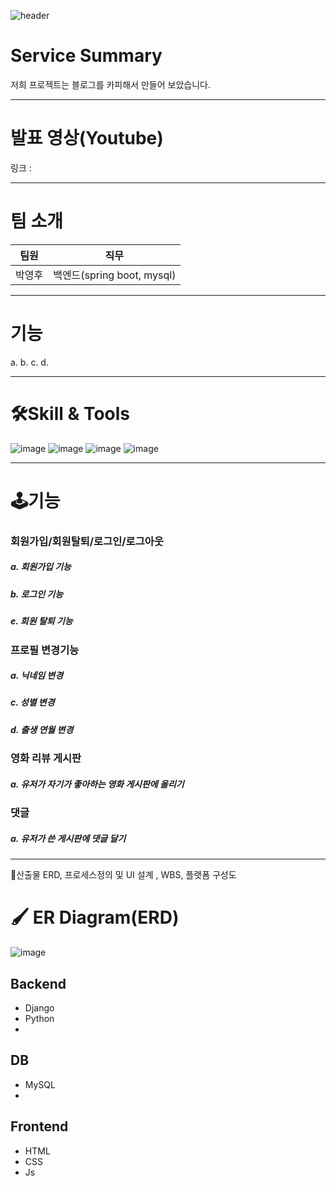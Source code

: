 ![header](https://capsule-render.vercel.app/api?type=wave&color=auto&height=200&section=header&text=6팀%20프로젝트&fontSize=50)

# Service Summary
저희 프로젝트는 블로그를 카피해서 만들어 보았습니다.
* * *
# 발표 영상(Youtube)
링크 :
* * *
# 팀 소개
팀원 | 직무
--- | ---
박영후 | 백엔드(spring boot, mysql)
* * *
# 기능
a.
b.
c.
d.
* * *
# 🛠Skill & Tools
![image](https://user-images.githubusercontent.com/62082028/171586629-1875ebdb-b4e4-45a5-9e84-9c334b3ba9d3.png)
![image](https://user-images.githubusercontent.com/62082028/171586733-bae910b2-5b28-4b5d-87a2-6d86fba19fef.png)
![image](https://user-images.githubusercontent.com/62082028/171586791-d18c2265-3382-4573-a230-aaa8d9c21557.png)
![image](https://user-images.githubusercontent.com/62082028/171586851-1589baeb-fe41-44ad-817b-8682304a65ca.png)



* * *
# 🕹기능
### 회원가입/회원탈퇴/로그인/로그아웃
##### a. 회원가입 기능
##### b. 로그인 기능
##### e. 회원 탈퇴 기능

### 프로필 변경기능
##### a. 닉네임 변경
##### c. 성별 변경
##### d. 출생 연월 변경

### 영화 리뷰 게시판
##### a. 유저가 자기가 좋아하는 영화 게시판에 올리기

### 댓글
##### a. 유저가 쓴 게시판에 댓글 달기

* * *
🎊산출물
ERD, 프로세스정의 및 UI 설계 , WBS, 플랫폼 구성도

# 🖌 ER Diagram(ERD)
![image](https://user-images.githubusercontent.com/62082028/171590747-f0fc4442-4c60-4d4d-bb1d-045fc22d481e.png)


## Backend
- Django
- Python
- 
## DB
- MySQL
- 
## Frontend
- HTML
- CSS
- Js
